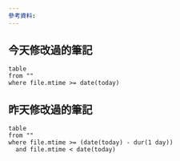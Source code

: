 ```yaml
---
參考資料:
---
```

## 今天修改過的筆記
```dataview
table
from ""
where file.mtime >= date(today)
```

## 昨天修改過的筆記
```dataview
table
from ""
where file.mtime >= (date(today) - dur(1 day))
  and file.mtime < date(today)
```

